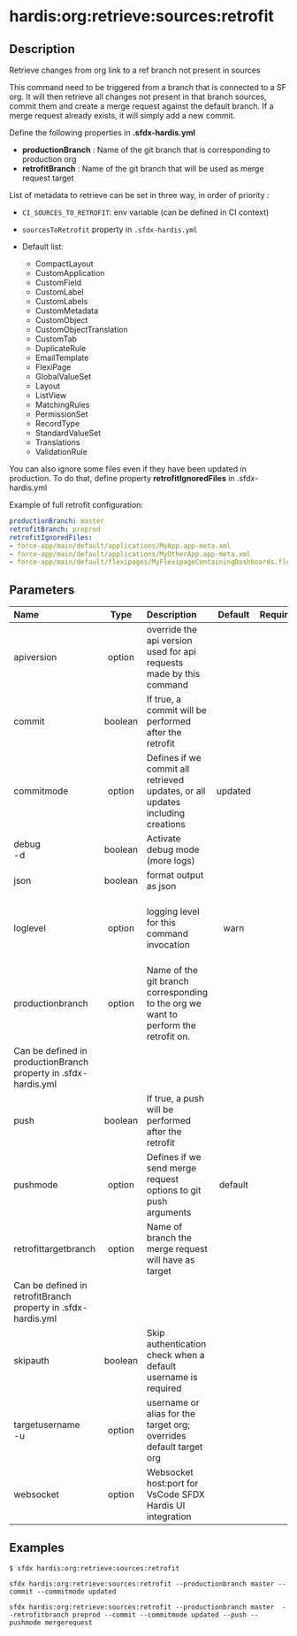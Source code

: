 <!-- This file has been generated with command 'sfdx hardis:doc:plugin:generate'. Please do not update it manually or it may be overwritten -->
# hardis:org:retrieve:sources:retrofit

## Description

Retrieve changes from org link to a ref branch not present in sources

  This command need to be triggered from a branch that is connected to a SF org. It will then retrieve all changes not present in that branch sources, commit them and create a merge request against the default branch. If a merge request already exists, it will simply add a new commit.

  Define the following properties in **.sfdx-hardis.yml**

  - **productionBranch** : Name of the git branch that is corresponding to production org
  - **retrofitBranch** : Name of the git branch that will be used as merge request target

  List of metadata to retrieve can be set in three way, in order of priority :

  - `CI_SOURCES_TO_RETROFIT`: env variable (can be defined in CI context)
  - `sourcesToRetrofit` property in `.sfdx-hardis.yml`
  - Default list:

    - CompactLayout
    - CustomApplication
    - CustomField
    - CustomLabel
    - CustomLabels
    - CustomMetadata
    - CustomObject
    - CustomObjectTranslation
    - CustomTab
    - DuplicateRule
    - EmailTemplate
    - FlexiPage
    - GlobalValueSet
    - Layout
    - ListView
    - MatchingRules
    - PermissionSet
    - RecordType
    - StandardValueSet
    - Translations
    - ValidationRule

  You can also ignore some files even if they have been updated in production. To do that, define property **retrofitIgnoredFiles** in .sfdx-hardis.yml

  Example of full retrofit configuration:

  ```yaml
  productionBranch: master
  retrofitBranch: preprod
  retrofitIgnoredFiles:
  - force-app/main/default/applications/MyApp.app-meta.xml
  - force-app/main/default/applications/MyOtherApp.app-meta.xml
  - force-app/main/default/flexipages/MyFlexipageContainingDashboards.flexipage-meta.xml
  ```
  

## Parameters

| Name         |  Type   | Description                                                                    | Default | Required |                        Options                        |
|:-------------|:-------:|:-------------------------------------------------------------------------------|:-------:|:--------:|:-----------------------------------------------------:|
| apiversion   | option  | override the api version used for api requests made by this command            |         |          |                                                       |
| commit       | boolean | If true, a commit will be performed after the retrofit                         |         |          |                                                       |
| commitmode   | option  | Defines if we commit all retrieved updates, or all updates including creations | updated |          |                    updated<br/>all                    |
| debug<br/>-d | boolean | Activate debug mode (more logs)                                                |         |          |                                                       |
| json         | boolean | format output as json                                                          |         |          |                                                       |
| loglevel     | option  | logging level for this command invocation                                      |  warn   |          | trace<br/>debug<br/>info<br/>warn<br/>error<br/>fatal |
|productionbranch|option|Name of the git branch corresponding to the org we want to perform the retrofit on.
Can be defined in productionBranch property in .sfdx-hardis.yml||||
|push|boolean|If true, a push will be performed after the retrofit||||
|pushmode|option|Defines if we send merge request options to git push arguments|default||default<br/>mergerequest|
|retrofittargetbranch|option|Name of branch the merge request will have as target
Can be defined in retrofitBranch property in .sfdx-hardis.yml||||
|skipauth|boolean|Skip authentication check when a default username is required||||
|targetusername<br/>-u|option|username or alias for the target org; overrides default target org||||
|websocket|option|Websocket host:port for VsCode SFDX Hardis UI integration||||

## Examples

```shell
$ sfdx hardis:org:retrieve:sources:retrofit
```

```shell
sfdx hardis:org:retrieve:sources:retrofit --productionbranch master --commit --commitmode updated
```

```shell
sfdx hardis:org:retrieve:sources:retrofit --productionbranch master  --retrofitbranch preprod --commit --commitmode updated --push --pushmode mergerequest
```


